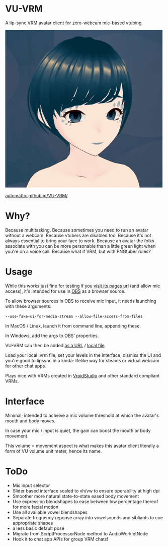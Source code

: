 # VU-VRM
A lip-sync [VRM](https://vrm.dev/en/) avatar client for zero-webcam mic-based vtubing

![Image](/assets/VU-VRM.gif?raw=true "VU-VRM")

[automattic.github.io/VU-VRM/](https://automattic.github.io/VU-VRM/)

# Why?
Because multitasking. Because sometimes you need to run an avatar without a webcam. Because vtubers are disabled too. Because it's not always essential to bring your face to work. Because an avatar the folks associate with you can be more personable than a little green light when you're on a voice call. Because what if VRM, but with PNGtuber rules?

# Usage
While this works just fine for testing if you [visit its pages url](https://automattic.github.io/VU-VRM/) (and allow mic access), it's intended for use in [OBS](https://obsproject.com) as a browser source.

To allow browser sources in OBS to receive mic input, it needs launching with these arguments:

`--use-fake-ui-for-media-stream --allow-file-access-from-files`

In MacOS / Linux, launch it from command line, appending these.

In Windows, add the args to OBS' properties.

VU-VRM can then be added [as a URL](https://automattic.github.io/VU-VRM/) / [local file](https://github.com/Automattic/VU-VRM/archive/refs/heads/trunk.zip).

Load your local .vrm file, set your levels in the interface, dismiss the UI and you're good to lipsync in a kinda-lifelike way for steams or virtual webcam for other chat apps.

Plays nice with VRMs created in [VroidStudio](https://vroid.com/en/studio) and other standard compliant VRMs.

# Interface
Minimal; intended to acheive a mic volume threshold at which the avatar's mouth and body moves.

In case your mic / input is quiet, the gain can boost the mouth or body movement.

This volume = movement aspect is what makes this avatar client literally a form of VU volume unit meter, hence its name.

# ToDo
- Mic input selector
- Slider based interface scaled to vh/vw to ensure operability at high dpi
- Smoother more natural state-to-state eased body movement
- Use expression blendshapes to ease between low percentage thereof for more facial motion
- Use all available vowel blendshapes
- Separate frequency reponse array into vowelsounds and sibliants to cue appropriate shapes
- a less basic default pose
- Migrate from ScriptProcessorNode method to AudioWorkletNode
- Hook it to chat app APIs for group VRM chats!
